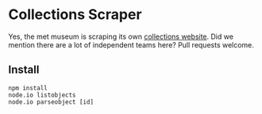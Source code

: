 Collections Scraper
===================

Yes, the met museum is scraping its own [collections website][1]. Did we mention there are a lot of independent teams here? Pull requests welcome.

Install
-------

    npm install
    node.io listobjects
    node.io parseobject [id]

[1]: http://www.metmuseum.org/collections/
